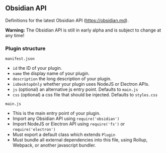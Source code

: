 ## Obsidian API

Definitions for the latest Obsidian API (https://obsidian.md).

**Warning:** The Obsidian API is still in early alpha and is subject to change at any time!

### Plugin structure

`manifest.json`

- `id` the ID of your plugin.
- `name` the display name of your plugin.
- `description` the long description of your plugin.
- `isDesktopOnly` whether your plugin uses NodeJS or Electron APIs.
- `js` (optional) an alternative js entry point. Defaults to `main.js`
- `css` (optional) a css file that should be injected. Defaults to `styles.css`

`main.js`

- This is the main entry point of your plugin.
- Import any Obsidian API using `require('obsidian')`
- Import NodeJS or Electron API using `require('fs')` or `require('electron')`
- Must export a default class which extends `Plugin`
- Must bundle all external dependencies into this file, using Rollup, Webpack, or another javascript bundler.
